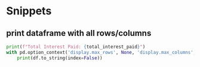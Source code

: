 # Snippets

## print dataframe with all rows/columns
```python
print(f"Total Interest Paid: {total_interest_paid}")
with pd.option_context('display.max_rows', None, 'display.max_columns', None):  # more options can be specified
    print(df.to_string(index=False))
```

